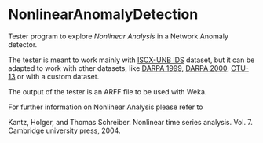 # NonlinearAnomalyDetection

Tester program to explore *Nonlinear Analysis* in a Network Anomaly detector.

The tester is meant to work mainly with [ISCX-UNB IDS](http://www.unb.ca/research/iscx/dataset/iscx-IDS-dataset.html) dataset, but it can be adapted to work with other datasets, like [DARPA 1999](https://www.ll.mit.edu/ideval/data/1999data.html), [DARPA 2000](https://www.ll.mit.edu/ideval/data/2000data.html), [CTU-13](http://mcfp.weebly.com/the-ctu-13-dataset-a-labeled-dataset-with-botnet-normal-and-background-traffic.html) or with a custom dataset. 

The output of the tester is an ARFF file to be used with Weka.


For further information on Nonlinear Analysis please refer to 

Kantz, Holger, and Thomas Schreiber. Nonlinear time series analysis. Vol. 7. Cambridge university press, 2004.
